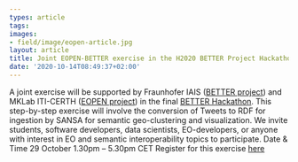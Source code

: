 ```yaml
---
types: article
tags:
images: 
- field/image/eopen-article.jpg
layout: article
title: Joint EOPEN-BETTER exercise in the H2020 BETTER Project Hackathon
date: '2020-10-14T08:49:37+02:00'
---
```

<p>
A joint exercise will be supported by Fraunhofer IAIS (<a href="https://www.ec-better.eu/" target="blank">BETTER project</a>) and MKLab ITI-CERTH (<a href="https://eopen-project.eu/" target="blank">EOPEN project</a>) in the final <a href="https://www.ec-better.eu/pages/2nd-hackathon" target="blank">BETTER Hackathon</a>. This step-by-step exercise will involve the conversion of Tweets to RDF for ingestion by SANSA for semantic geo-clustering and visualization. We invite students, software developers, data scientists, EO-developers, or anyone with interest in EO and semantic interoperability topics to participate.
Date & Time  29 October 1.30pm – 5.30pm CET
Register for this exercise <a href="https://www.eventbrite.co.uk/e/better-hackathon-2020-exercise-4-semantic-geo-clustering-with-sansa-tickets-123306825033" target="blank">here</a>
</p>
